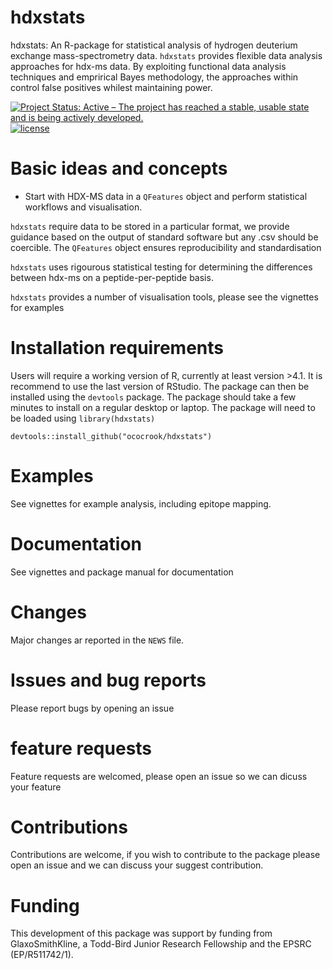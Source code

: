 # hdxstats
hdxstats: An R-package for statistical analysis of hydrogen deuterium exchange mass-spectrometry data. `hdxstats` provides flexible data analysis approaches for hdx-ms data. By exploiting functional data analysis techniques and emprirical Bayes methodology, the approaches within control false positives whilest maintaining power.

[![Project Status: Active – The project has reached a stable, usable state and is being actively developed.](https://www.repostatus.org/badges/latest/active.svg)](https://www.repostatus.org/#active)
[![license](https://img.shields.io/badge/license-Artistic--2.0-brightgreen.svg)](https://opensource.org/licenses/Artistic-2.0)


# Basic ideas and concepts

- Start with HDX-MS data in a `QFeatures` object and perform statistical workflows and visualisation. 

`hdxstats` require data to be stored in a particular format, we provide guidance based on the output of standard software but any .csv should be coercible. The `QFeatures` object ensures reproducibility and standardisation

`hdxstats` uses rigourous statistical testing for determining the differences between hdx-ms on a peptide-per-peptide basis.

`hdxstats` provides a number of visualisation tools, please see the vignettes for examples


# Installation requirements

Users will require a working version of R, currently at least version >4.1. It is recommend to use the last version of RStudio. The package can then be installed using the `devtools` package. The package should take a few minutes to install on a regular desktop or laptop. The package will need to be loaded using `library(hdxstats)`

```{r,}
devtools::install_github("ococrook/hdxstats")
```

# Examples

See vignettes for example analysis, including epitope mapping.

# Documentation

See vignettes and package manual for documentation

# Changes

Major changes ar reported in the `NEWS` file.

# Issues and bug reports

Please report bugs by opening an issue

# feature requests

Feature requests are welcomed, please open an issue so we can dicuss your feature

# Contributions

Contributions are welcome, if you wish to contribute to the package please open an issue and we can discuss your suggest contribution.

# Funding

This development of this package was support by funding from GlaxoSmithKline, a Todd-Bird Junior Research Fellowship and the EPSRC (EP/R511742/1).

